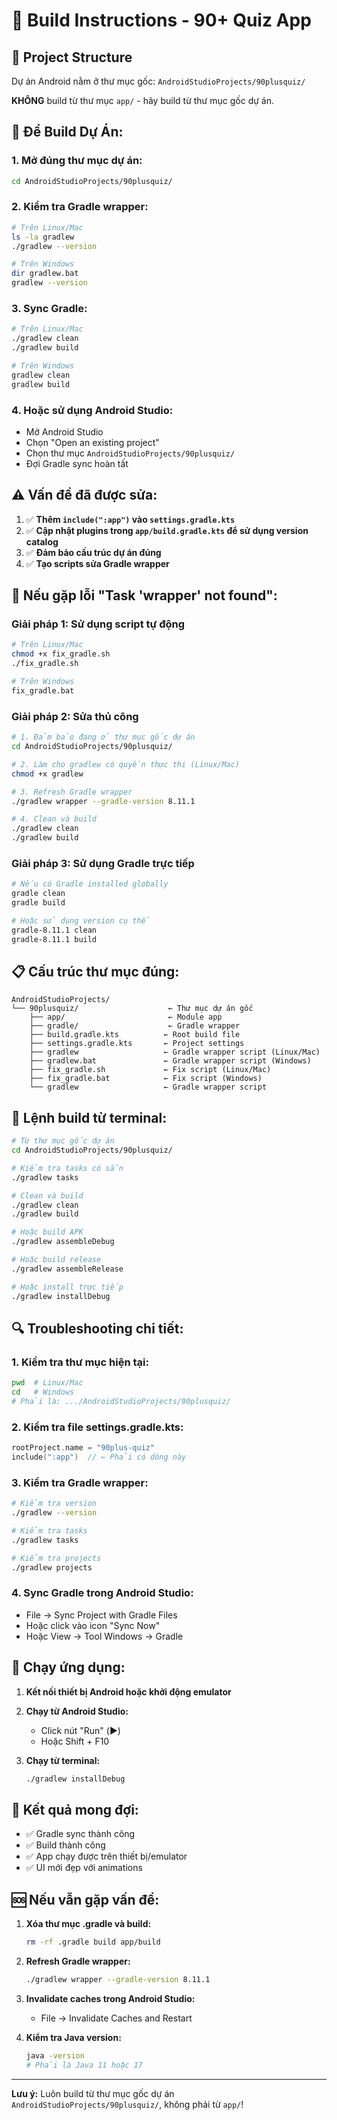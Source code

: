 # 🚀 Build Instructions - 90+ Quiz App

## 📁 **Project Structure**

Dự án Android nằm ở thư mục gốc: `AndroidStudioProjects/90plusquiz/`

**KHÔNG** build từ thư mục `app/` - hãy build từ thư mục gốc dự án.

## 🔧 **Để Build Dự Án:**

### **1. Mở đúng thư mục dự án:**
```bash
cd AndroidStudioProjects/90plusquiz/
```

### **2. Kiểm tra Gradle wrapper:**
```bash
# Trên Linux/Mac
ls -la gradlew
./gradlew --version

# Trên Windows
dir gradlew.bat
gradlew --version
```

### **3. Sync Gradle:**
```bash
# Trên Linux/Mac
./gradlew clean
./gradlew build

# Trên Windows
gradlew clean
gradlew build
```

### **4. Hoặc sử dụng Android Studio:**
- Mở Android Studio
- Chọn "Open an existing project"
- Chọn thư mục `AndroidStudioProjects/90plusquiz/`
- Đợi Gradle sync hoàn tất

## ⚠️ **Vấn đề đã được sửa:**

1. ✅ **Thêm `include(":app")` vào `settings.gradle.kts`**
2. ✅ **Cập nhật plugins trong `app/build.gradle.kts` để sử dụng version catalog**
3. ✅ **Đảm bảo cấu trúc dự án đúng**
4. ✅ **Tạo scripts sửa Gradle wrapper**

## 🚨 **Nếu gặp lỗi "Task 'wrapper' not found":**

### **Giải pháp 1: Sử dụng script tự động**
```bash
# Trên Linux/Mac
chmod +x fix_gradle.sh
./fix_gradle.sh

# Trên Windows
fix_gradle.bat
```

### **Giải pháp 2: Sửa thủ công**
```bash
# 1. Đảm bảo đang ở thư mục gốc dự án
cd AndroidStudioProjects/90plusquiz/

# 2. Làm cho gradlew có quyền thực thi (Linux/Mac)
chmod +x gradlew

# 3. Refresh Gradle wrapper
./gradlew wrapper --gradle-version 8.11.1

# 4. Clean và build
./gradlew clean
./gradlew build
```

### **Giải pháp 3: Sử dụng Gradle trực tiếp**
```bash
# Nếu có Gradle installed globally
gradle clean
gradle build

# Hoặc sử dụng version cụ thể
gradle-8.11.1 clean
gradle-8.11.1 build
```

## 📋 **Cấu trúc thư mục đúng:**

```
AndroidStudioProjects/
└── 90plusquiz/                    ← Thư mục dự án gốc
    ├── app/                       ← Module app
    ├── gradle/                    ← Gradle wrapper
    ├── build.gradle.kts          ← Root build file
    ├── settings.gradle.kts       ← Project settings
    ├── gradlew                   ← Gradle wrapper script (Linux/Mac)
    ├── gradlew.bat               ← Gradle wrapper script (Windows)
    ├── fix_gradle.sh             ← Fix script (Linux/Mac)
    ├── fix_gradle.bat            ← Fix script (Windows)
    └── gradlew                   ← Gradle wrapper script
```

## 🎯 **Lệnh build từ terminal:**

```bash
# Từ thư mục gốc dự án
cd AndroidStudioProjects/90plusquiz/

# Kiểm tra tasks có sẵn
./gradlew tasks

# Clean và build
./gradlew clean
./gradlew build

# Hoặc build APK
./gradlew assembleDebug

# Hoặc build release
./gradlew assembleRelease

# Hoặc install trực tiếp
./gradlew installDebug
```

## 🔍 **Troubleshooting chi tiết:**

### **1. Kiểm tra thư mục hiện tại:**
```bash
pwd  # Linux/Mac
cd   # Windows
# Phải là: .../AndroidStudioProjects/90plusquiz/
```

### **2. Kiểm tra file settings.gradle.kts:**
```kotlin
rootProject.name = "90plus-quiz"
include(":app")  // ← Phải có dòng này
```

### **3. Kiểm tra Gradle wrapper:**
```bash
# Kiểm tra version
./gradlew --version

# Kiểm tra tasks
./gradlew tasks

# Kiểm tra projects
./gradlew projects
```

### **4. Sync Gradle trong Android Studio:**
- File → Sync Project with Gradle Files
- Hoặc click vào icon "Sync Now"
- Hoặc View → Tool Windows → Gradle

## 📱 **Chạy ứng dụng:**

1. **Kết nối thiết bị Android hoặc khởi động emulator**
2. **Chạy từ Android Studio:**
   - Click nút "Run" (▶️)
   - Hoặc Shift + F10

3. **Chạy từ terminal:**
   ```bash
   ./gradlew installDebug
   ```

## 🎉 **Kết quả mong đợi:**

- ✅ Gradle sync thành công
- ✅ Build thành công
- ✅ App chạy được trên thiết bị/emulator
- ✅ UI mới đẹp với animations

## 🆘 **Nếu vẫn gặp vấn đề:**

1. **Xóa thư mục .gradle và build:**
   ```bash
   rm -rf .gradle build app/build
   ```

2. **Refresh Gradle wrapper:**
   ```bash
   ./gradlew wrapper --gradle-version 8.11.1
   ```

3. **Invalidate caches trong Android Studio:**
   - File → Invalidate Caches and Restart

4. **Kiểm tra Java version:**
   ```bash
   java -version
   # Phải là Java 11 hoặc 17
   ```

---

**Lưu ý:** Luôn build từ thư mục gốc dự án `AndroidStudioProjects/90plusquiz/`, không phải từ `app/`!
